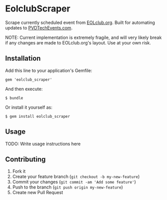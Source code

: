 # EolclubScraper

Scrape currently scheduled event from [EOLclub.org](http://eolclub.org/).
Built for automating updates to [PVDTechEvents.com](http://pvdtechevents.com/).

NOTE: Current implementation is extremely fragile, and will very likely break if any changes are made to EOLclub.org's layout.
Use at your own risk.

## Installation

Add this line to your application's Gemfile:

    gem 'eolclub_scraper'

And then execute:

    $ bundle

Or install it yourself as:

    $ gem install eolclub_scraper

## Usage

TODO: Write usage instructions here

## Contributing

1. Fork it
2. Create your feature branch (`git checkout -b my-new-feature`)
3. Commit your changes (`git commit -am 'Add some feature'`)
4. Push to the branch (`git push origin my-new-feature`)
5. Create new Pull Request
